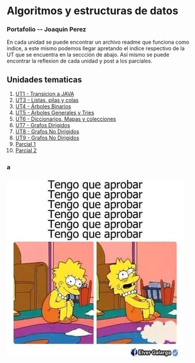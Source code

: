 # Algoritmos y estructuras de datos

### Portafolio -- Joaquin Perez

En cada unidad se puede encontrar un archivo readme que funciona como indice, a este mismo podemos llegar apretando el indice respectivo de la UT que se encuentra en la seccción de abajo.
Así mismo se puede encontrar la reflexion de cada unidad y post a los parciales.

## Unidades tematicas

1. [UT1 - Transicion a JAVA](./JOAQUIN-PEREZ/UT1/README.md)
2. [UT3 - Listas, pilas y colas](./JOAQUIN-PEREZ/UT3/README.md)
3. [UT4 - Árboles Binarios](./JOAQUIN-PEREZ/UT4/README.md)
4. [UT5 - Árboles Generales y Tries](./JOAQUIN-PEREZ/UT5/README.md)
5. [UT6 - Diccionarios, Mapas y colecciones ](./JOAQUIN-PEREZ/UT6/README.md)
6. [UT7 - Grafos Dirigidos](./JOAQUIN-PEREZ/UT7/README.md)
7. [UT8 - Grafos No Dirigidos](./JOAQUIN-PEREZ/UT8/README.md)
8. [UT9 - Grafos No Dirigidos](./JOAQUIN-PEREZ/UT9/README.md)
9. [Parcial 1](./JOAQUIN-PEREZ/Parcial1/README.md)
10. [Parcial 2](./JOAQUIN-PEREZ/Parcial2/README.md)

## ª
![EstadoMental](./JOAQUIN-PEREZ/recursos/ayuda.jpg)

